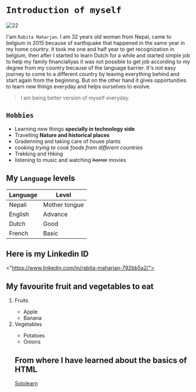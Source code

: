 # ` Introduction of myself `
![22](https://user-images.githubusercontent.com/125188312/218330590-30f651ba-9b0a-457f-954b-b70b1fe94019.jpg)

I'am ` Rabita Maharjan `. I am 32 years old woman from Nepal, came to belgium in 2015 because of earthquake that happened in the same year in my home country. It took me one and half year to get recognization in belgium, then after I started to learn Dutch for a while and started simple job to help my family financiallyas it was not possible to get job according to my degree from my country because of the language barrier. It's not easy journey to come to a different country by leaving everything behind and start again from the beginning. But on the other hand it gives opportunities to learn new things everyday and helps ourselves to evolve. 
>I am being better version of myself everyday.

## ` Hobbies `
- Learning new things **specially in technology side**
- Travelling **Nature and historical places**
- Gradenning and taking care of house plants
- cooking *trying to cook foods from different countries* 
- Trekking and Hiking 
- listening to music and watching ~~horror~~ movies


## My ` Language ` levels
| Language |Level|
| --- | --- |
| Nepali |Mother tongue|
| English |Advance|
| Dutch |Good|
| French |Basic|

## Here is my Linkedin ID 

<"https://www.linkedin.com/in/rabita-maharjan-792bb5a2/">

## My favourite fruit and vegetables to eat
<html>
  <body>
  <ol>
    <li>Fruits</li>
     <ul>
       <li>Apple</li>
       <li>Banana</li>
     </ul>
    <li>Vegetables</li>
     <ul>
       <li>Potatoes</li>
       <li>Onions</li>
    </ul>
    </body>
    </html>
  
  
## From where I have learned about the basics of HTML
  <html>
    <head>
      <title>Hyperlinks</title>
    </head>
    <body>
      <a href= 'https://www.sololearn.com'>Sololearn</a>
         </body>
      </html>
  
      
       











